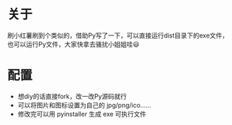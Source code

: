 # 关于
刷小红薯刷到个类似的，借助Py写了一下，可以直接运行dist目录下的exe文件，也可以运行Py文件，大家快拿去骚扰小姐姐哇😃
# 配置
* 想diy的话直接fork，改一改Py源码就行
* 可以将图片和图标设置为自己的 jpg/png/ico……
* 修改完可以用 pyinstaller 生成 exe 可执行文件
